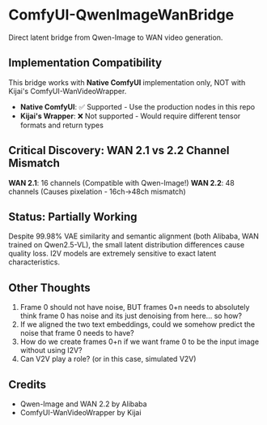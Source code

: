 # ComfyUI-QwenImageWanBridge

Direct latent bridge from Qwen-Image to WAN video generation.

## Implementation Compatibility

This bridge works with **Native ComfyUI** implementation only, NOT with Kijai's ComfyUI-WanVideoWrapper.

- **Native ComfyUI**: ✅ Supported - Use the production nodes in this repo
- **Kijai's Wrapper**: ❌ Not supported - Would require different tensor formats and return types

## Critical Discovery: WAN 2.1 vs 2.2 Channel Mismatch

**WAN 2.1**: 16 channels (Compatible with Qwen-Image!)
**WAN 2.2**: 48 channels (Causes pixelation - 16ch→48ch mismatch)

## Status: Partially Working

Despite 99.98% VAE similarity and semantic alignment (both Alibaba, WAN trained on Qwen2.5-VL), the small latent distribution differences cause quality loss. I2V models are extremely sensitive to exact latent characteristics.

## Other Thoughts

1. Frame 0 should not have noise, BUT frames 0+n needs to absolutely think frame 0 has noise and its just denoising from here... so how?
2. If we aligned the two text embeddings, could we somehow predict the noise that frame 0 needs to have?
3. How do we create frames 0+n if we want frame 0 to be the input image without using I2V?
4. Can V2V play a role? (or in this case, simulated V2V)

## Credits

- Qwen-Image and WAN 2.2 by Alibaba
- ComfyUI-WanVideoWrapper by Kijai

